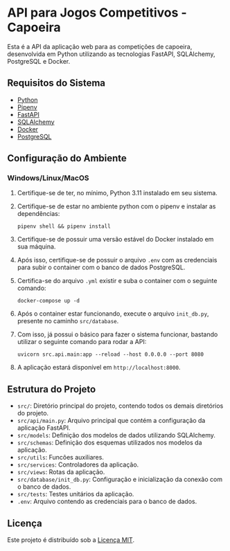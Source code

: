 # API para Jogos Competitivos - Capoeira

Esta é a API da aplicação web para as competições de capoeira, desenvolvida em Python utilizando as tecnologias FastAPI, SQLAlchemy, PostgreSQL e Docker.

## Requisitos do Sistema

- [Python](https://www.python.org/)
- [Pipenv](https://pipenv.pypa.io/en/latest/)
- [FastAPI](https://fastapi.tiangolo.com/)
- [SQLAlchemy](https://www.sqlalchemy.org/)
- [Docker](https://www.docker.com/)
- [PostgreSQL](https://www.postgresql.org/)

## Configuração do Ambiente

### Windows/Linux/MacOS

1. Certifique-se de ter, no mínimo, Python 3.11 instalado em seu sistema.
2. Certifique-se de estar no ambiente python com o pipenv e instalar as dependências:

    `pipenv shell && pipenv install`   
3. Certifique-se de possuir uma versão estável do Docker instalado em sua máquina.
4. Após isso, certifique-se de possuir o arquivo `.env` com as credenciais para subir o container com o banco de dados PostgreSQL.
5. Certifica-se do arquivo `.yml` existir e suba o container com o seguinte comando:
   
   `docker-compose up -d`
6. Após o container estar funcionando, execute o arquivo `init_db.py`, presente no caminho `src/database`.
7. Com isso, já possui o básico para fazer o sistema funcionar, bastando utilizar o seguinte comando para rodar a API:
   
   `uvicorn src.api.main:app --reload --host 0.0.0.0 --port 8080`

8. A aplicação estará disponível em `http://localhost:8000`.

## Estrutura do Projeto

- `src/`: Diretório principal do projeto, contendo todos os demais diretórios do projeto.
- `src/api/main.py`: Arquivo principal que contém a configuração da aplicação FastAPI.
- `src/models`: Definição dos modelos de dados utilizando SQLAlchemy.
- `src/schemas`: Definição dos esquemas utilizados nos modelos da aplicação.
- `src/utils`: Funcões auxiliares.
- `src/services`: Controladores da aplicação.
- `src/views`: Rotas da aplicação.
- `src/database/init_db.py`: Configuração e inicialização da conexão com o banco de dados.
- `src/tests`: Testes unitários da aplicação.
- `.env`: Arquivo contendo as credenciais para o banco de dados.

## Licença

Este projeto é distribuído sob a [Licença MIT](LICENSE).
